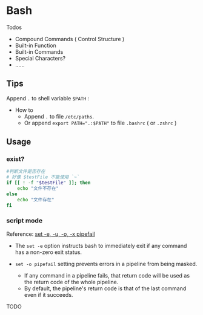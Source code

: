 # Bash

Todos

-   Compound Commands ( Control Structure )
-   Built-in Function
-   Built-in Commands
-   Special Characters?
-   ……

## Tips

Append `.` to shell variable `$PATH` :

-   How to
    -   Append `.` to file `/etc/paths`.
    -   Or append `export PATH=".:$PATH"` to file `.bashrc` ( or `.zshrc` )

## Usage

### exist?

```bash
#判断文件是否存在
# 好像 $testFile 不能使用 `~`
if [[ ! -f "$testFile" ]]; then
    echo "文件不存在"
else
    echo "文件存在"
fi
```

### script mode

Reference: [set -e, -u, -o, -x pipefail](https://gist.github.com/vncsna/64825d5609c146e80de8b1fd623011ca)

-   The `set -e` option instructs bash to immediately exit if any command has a non-zero exit status.

-   `set -o pipefail` setting prevents errors in a pipeline from being masked.

    -   If any command in a pipeline fails, that return code will be used as the return code of the whole pipeline.
    -   By default, the pipeline's return code is that of the last command even if it succeeds.

TODO
